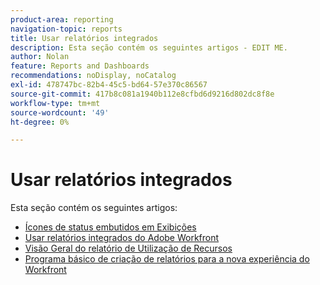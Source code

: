 ```yaml
---
product-area: reporting
navigation-topic: reports
title: Usar relatórios integrados
description: Esta seção contém os seguintes artigos - EDIT ME.
author: Nolan
feature: Reports and Dashboards
recommendations: noDisplay, noCatalog
exl-id: 478747bc-82b4-45c5-bd64-57e370c86567
source-git-commit: 417b8c081a1940b112e8cfbd6d9216d802dc8f8e
workflow-type: tm+mt
source-wordcount: '49'
ht-degree: 0%

---
```


# Usar relatórios integrados

Esta seção contém os seguintes artigos:

* [Ícones de status embutidos em Exibições](../../../reports-and-dashboards/reports/using-built-in-reports/built-in-status-icons-views.md)
* [Usar relatórios integrados do Adobe Workfront](../../../reports-and-dashboards/reports/using-built-in-reports/use-workfront-built-in-reports.md)
* [Visão Geral do relatório de Utilização de Recursos](../../../reports-and-dashboards/reports/using-built-in-reports/resource-utilization-report.md)
* [Programa básico de criação de relatórios para a nova experiência do Workfront](https://one.workfront.com/s/basic-report-creation-program)
